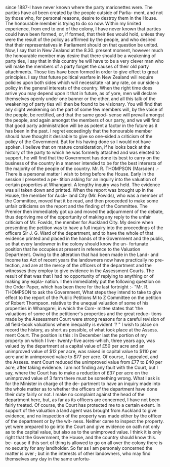 since 1887-I have never known where the party marionettes were. The parties have all been created by the people outside of Parlia- ment, and not by those who, for personal reasons, desire to destroy them in the House. The honourable member is trying to do so now. Within my limited experience, from end to end of the colony, I have never known that parties could have been formed, or, if formed, that their ties would hold, unless they were the result of the policy as affirmed by the people, and who desired that their representatives in Parliament should on that question be united. Now, I say that in New Zealand at the 8.30. present moment, however much the honourable member may desire that there should be a weakening of party ties, I say that in this country he will have to be a very clever man who will make the members of a party forget the causes of their old party attachments. Those ties have been formed in order to give effect to great principles. I say that future political warfare in New Zealand will require policies upon both sides which will necessitate -at any rate, on our side-a policy in the general interests of the country. When the right time does arrive you may depend upon it that in future, as of yore, men will declare themselves openly under one banner or the other, and all this talk of the weakening of party ties will then be found to be visionary. You will find that any slight weakening on the part of some few members will, by the voice of the people, be rectified, and that the same good- sense will prevail amongst the people, and again amongst the members of our party, and we will find that good party administration will be as potent a factor in the future as it has been in the past. I regret exceedingly that the honourable member should have thought it desirable to give so one-sided a criticism of the policy of the Government. But for his having done so I would not have spoken. I believe that on mature consideration, if he looks back at the history of the party to which he was formerly attached and was elected to support, he will find that the Government has done its best to carry on the business of the country in a manner intended to be for the best interests of the majority of the people of the country. Mr. R. THOMPSON (Marsden) .- There is a personal matter I wish to bring before the House. Early in the session I presented a pe- tition asking for an inquiry into the valuation of certain properties at Whangarei. A lengthy inquiry was held. The evidence was all taken down and printed. When the report was brought up in the House, the member for Auck- land City (Mr. Fowlds), who was a member of the Committee, moved that it be read, and then proceeded to make some unfair criticisms on the report and the finding of the Committee. The Premier then immediately got up and moved the adjournment of the debate, thus depriving me of the opportunity of making any reply to the unfair criticism of Mr. Fowlds, the member for Auckland City. My desire when presenting the petition was to have a full inquiry into the proceedings of the officers Sir J. G. Ward of the department, and to have the whole of that evidence printed and placed in the hands of the Government and the public, so that every landowner in the colony should know the un- fortunate position that he occupies at present in reference to the Valuation Department. Owing to the alteration that had been made in the Land- and Income tax Act of recent years the landowners now have practically no pre- tection, and are at the mercy of the officers of the department and the witnesses they employ to give evidence in the Assessment Courts. The result of that was that I had no opportunity of replying to anything or of making any expla- nation. I then immediately put the following question on the Order Paper, which has been there for the last fortnight :- "Mr. R. THOMPSON to ask the Government, What steps they intend to take to give effect to the report of the Public Petitions M to Z Committee on the petition of Robert Thompson. relative to the unequal valuation of some of his properties in Whangarei, in which the Com- mittee states that 'the valuations of some of the petitioner's properties and the great redue- tions made by the Assessment Court were strong reasons for a careful revision of all field-book valuations where inequality is evident '? " I wish to place on record the history, as short as possible, of what took place at the Assess. ment Court. The position is this : In December last the portion of my property on which I live- twenty-five acres-which, three years ago, was valued by the department at a capital value of £50 per acre and an unimproved value of $12 per acre, was raised in capital value to $110 per acre and in unimproved value to $77 per acre. Of course, I appealed, and the Assess. ment Court reduced the unimproved value from £77 to £40 per acre, after taking evidence. I am not finding any fault with the Court, but I say, where the Court has to make a reduction of £37 per acre on the unimproved value of 3 farm there must be something wrong. What I ask is for the Minister in charge of the de- partment to have an inquiry made into the whole matter as to whether the officers of the department have done their duty fairly or not. I make no complaint against the head of the department here, but, as far as its officers are concerned, I have not been fairly treated. Of course, the Court has protected me to a certain extent. In support of the valuation a land agent was brought from Auckland to give evidence, and no inspection of the property was made either by the officer of the department or by the wit- ness. Neither came to inspect the property. yet were prepared to go into the Court and give evidence on oath not only as to the capital value, but also as to the unimproved value. I think it is only right that the Government, the House, and the country should know this. be- cause if this sort of thing is allowed to go on all over the colony there is no security for any landholder. So far as I am personaly concerned the matter is over ; but in the interests of other landowners, who may find themselves any day in the same unfortu- 